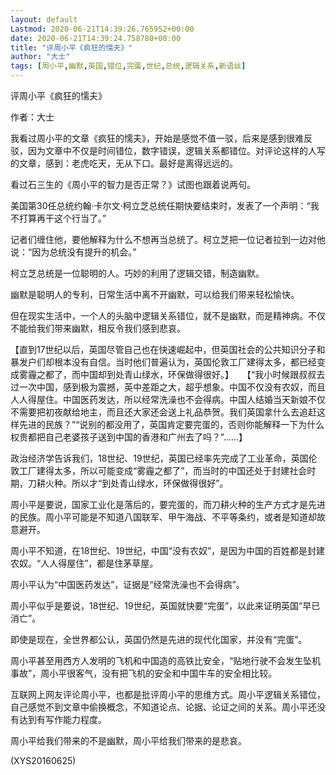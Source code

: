 ```yaml
---
layout: default
Lastmod: 2020-06-21T14:39:26.765952+00:00
date: 2020-06-21T14:39:24.758780+00:00
title: "评周小平《疯狂的懦夫》"
author: "大士"
tags: [周小平,幽默,英国,错位,完蛋,世纪,总统,逻辑关系,新语丝]
---
```


评周小平《疯狂的懦夫》

作者：大士

我看过周小平的文章《疯狂的懦夫》，开始是感觉不值一驳，后来是感到很难反驳，因为文章中不仅是时间错位，数字错误，逻辑关系都错位。对评论这样的人写的文章，感到：老虎吃天，无从下口。最好是离得远远的。

看过石三生的《周小平的智力是否正常？》试图也跟着说两句。

美国第30任总统约翰·卡尔文·柯立芝总统任期快要结束时，发表了一个声明：“我不打算再干这个行当了。”

记者们缠住他，要他解释为什么不想再当总统了。柯立芝把一位记者拉到一边对他说：“因为总统没有提升的机会。”

柯立芝总统是一位聪明的人。巧妙的利用了逻辑交错，制造幽默。

幽默是聪明人的专利，日常生活中离不开幽默，可以给我们带来轻松愉快。

但在现实生活中，一个人的头脑中逻辑关系错位，就不是幽默，而是精神病。不仅不能给我们带来幽默，相反令我们感到悲哀。

【直到17世纪以后，英国尽管自己也在快速崛起中，但英国社会的公共知识分子和暴发户们却根本没有自信。当时他们普遍认为，英国伦敦工厂建得太多，都已经变成雾霾之都了，而中国却到处青山绿水，环保做得很好。】　　【“我小时候跟叔叔去过一次中国，感到极为震撼，英中差距之大，超乎想象。中国不仅没有农奴，而且人人得屋住。中国医药发达，所以经常洗澡也不会得病。中国人结婚当天新娘不仅不需要把初夜献给地主，而且还大家还会送上礼品恭贺。我们英国拿什么去追赶这样先进的民族？”“说别的都没用了，英国肯定要完蛋的，否则你能解释一下为什么权贵都把自己老婆孩子送到中国的香港和广州去了吗？”……】

政治经济学告诉我们，18世纪、19世纪，英国已经率先完成了工业革命，英国伦敦工厂建得太多，所以可能变成“雾霾之都了”，而当时的中国还处于封建社会时期，刀耕火种。所以才“到处青山绿水，环保做得很好”。

周小平是要说，国家工业化是落后的，要完蛋的，而刀耕火种的生产方式才是先进的民族。周小平可能是不知道八国联军、甲午海战、不平等条约，或者是知道却故意避开。

周小平不知道，在18世纪、19世纪，中国“没有农奴”，是因为中国的百姓都是封建农奴。“人人得屋住”，都是住茅草屋。

周小平认为“中国医药发达”，证据是“经常洗澡也不会得病”。

周小平似乎是要说，18世纪、19世纪，英国就快要“完蛋”，以此来证明英国“早已消亡”。

即使是现在，全世界都公认，英国仍然是先进的现代化国家，并没有“完蛋”。

周小平甚至用西方人发明的飞机和中国造的高铁比安全，“贴地行驶不会发生坠机事故”，周小平很客气，没有把飞机的安全和中国牛车的安全相比较。

互联网上网友评论周小平，也都是批评周小平的思维方式。周小平逻辑关系错位，自己感觉不到文章中偷换概念，不知道论点、论据、论证之间的关系。周小平还没有达到有写作能力程度。

周小平给我们带来的不是幽默，周小平给我们带来的是悲哀。

(XYS20160625)

